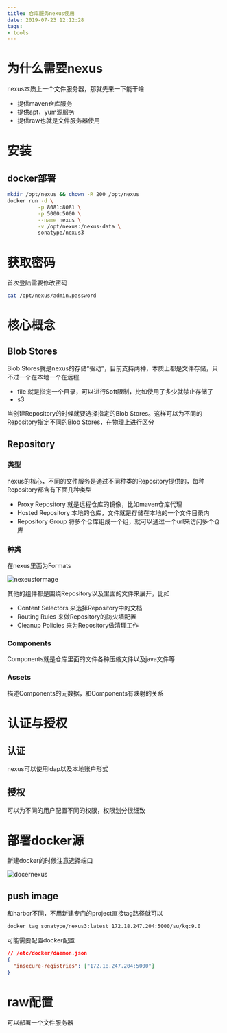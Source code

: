 ```yaml
---
title: 仓库服务nexus使用
date: 2019-07-23 12:12:28
tags:
- tools
---
```


# 为什么需要nexus

nexus本质上一个文件服务器，那就先来一下能干啥

- 提供maven仓库服务
- 提供apt，yum源服务
- 提供raw也就是文件服务器使用

<!--more-->

# 安装

## docker部署

```bash
mkdir /opt/nexus && chown -R 200 /opt/nexus
docker run -d \
          -p 8081:8081 \
          -p 5000:5000 \
          --name nexus \
          -v /opt/nexus:/nexus-data \
          sonatype/nexus3
```

# 获取密码

首次登陆需要修改密码

```bash
cat /opt/nexus/admin.password
```

# 核心概念

## Blob Stores

Blob Stores就是nexus的存储“驱动”，目前支持两种，本质上都是文件存储，只不过一个在本地一个在远程

- file 就是指定一个目录，可以进行Soft限制，比如使用了多少就禁止存储了
- s3

当创建Repository的时候就要选择指定的Blob Stores。这样可以为不同的Repository指定不同的Blob Stores，在物理上进行区分

## Repository

### 类型

nexus的核心，不同的文件服务是通过不同种类的Repository提供的，每种Repository都含有下面几种类型

- Proxy Repository 就是远程仓库的镜像，比如maven仓库代理
- Hosted Repository 本地的仓库，文件就是存储在本地的一个文件目录内
- Repository Group 将多个仓库组成一个组，就可以通过一个url来访问多个仓库

### 种类

在nexus里面为Formats

![nexeusformage](https://qiniu.li-rui.top/nexeusformage.png)

其他的组件都是围绕Repository以及里面的文件来展开，比如

- Content Selectors 来选择Repository中的文档
- Routing Rules 来做Repository的防火墙配置
- Cleanup Policies 来为Repository做清理工作

### Components

Components就是仓库里面的文件各种压缩文件以及java文件等

### Assets

描述Components的元数据，和Components有映射的关系

# 认证与授权

## 认证

nexus可以使用ldap以及本地账户形式

## 授权

可以为不同的用户配置不同的权限，权限划分很细致

# 部署docker源

新建docker的时候注意选择端口

![docernexus](https://qiniu.li-rui.top/docernexus.png)

## push image

和harbor不同，不用新建专门的project直接tag路径就可以

```bash
docker tag sonatype/nexus3:latest 172.18.247.204:5000/su/kg:9.0
```

可能需要配置docker配置

```json
// /etc/docker/daemon.json
{
  "insecure-registries": ["172.18.247.204:5000"]
}
```

# raw配置

可以部署一个文件服务器

